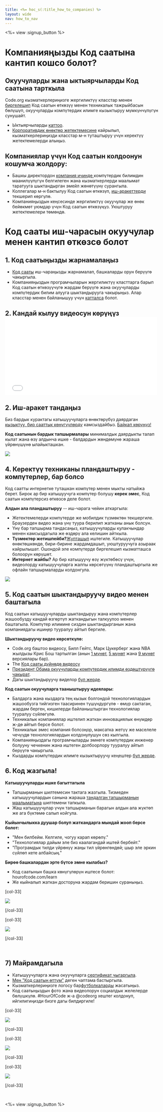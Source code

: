 ```yaml
---
title: <%= hoc_s(:title_how_to_companies) %>
layout: wide
nav: how_to_nav
---
```

<%= view :signup_button %>

# Компанияңызды Код саатына кантип кошсо болот?

## Окуучуларды жана ыктыярчыларды Код саатына тарткыла

Code.org кызматкерлериңизге жергиликтүү класстар менен [биргелешип](<%= resolve_url('https://code.org/volunteer') %>) Код саатын өткөзүү менен техникалык тажрыйбасын бөлүшүп, окуучуларды компүтердик илимге кызыктыруу мүмкүнчүлүгүн сунушайт.

- Ыктыярчыларды [каттоо](<%= resolve_url('https://code.org/volunteer') %>).
- [Корпоративдик өнөктөр жетектемесине](<%= localized_file('/files/HourOfCodeGuideForCorporatePartners.pdf') %>) кайрылып, кызматкерлериңизди класстар м-н туташтыруу үчүн керектүү жетектемелерди алыңыз.

## Компаниялар үчүн Код саатын колдоонун кошумча жолдору:

- Башкы директордон [ компания ичинде ](<%= resolve_url('/promote/resources#sample-emails') %>) компүтердик билимдин маанилүүлүгүн белгилеген жана кызматкерлерди маалымат таратууга шыктандырган эмейл жөнөтүүнү сурангыла. 
- Коллегалар м-н бактылуу Код саатын өткөзүп, [иш-аракеттерди](<%= resolve_url('/learn') %>) текшерип көргүлө.
- Компанияңыздын кеңсесинде жергиликтүү окуучулар же өнөк бейөкмөт уюмдар үчүн Код саатын өткөзүңүз. Уюштуруу жетектемелери төмөндө.

# Код сааты иш-чарасын окуучулар менен кантип өткөзсө болот

## 1. Код саатыңызды жарнамалаңыз

- [Код сааты](<%= resolve_url('/promote') %>) иш-чараңызды жарнамалап, башкаларды орун берүүгө чакыргыла.
- Компанияңыздын програмчыларын жергиликтүү класттарга барып Код саатын өткөзүүчүгө жардам берүүгө жана окуучуларды компүтердик билим алууга шыктандырууга чакырыңыз. Алар класстар менен байланышуу үчүн [катталса](<%= resolve_url('https://code.org/volunteer/engineer') %>) болот.

## 2. Кандай кылуу видеосун көрүңүз <iframe width="500" height="255" src="//www.youtube.com/embed/SrnvvWDm73k" frameborder="0" allowfullscreen mark="crwd-mark"></iframe> 

## 2. Иш-аракет тандаңыз

Биз бардык курактагы катышуучуларга өнөктөрүбүз даярдаган [кызыктуу, бир сааттык көнүгүүлөрдү](<%= resolve_url('/learn') %>) камсыздайбыз. [Байкап көрүңүз!](<%= resolve_url('/learn') %>)

**Код саатынын бардык тапшырмалары** минималдык даярдыкты талап кылат жана өзү алдынча ишке - балдардын жөндөмүнө жараша үйрөнүшүнө ылайыкташкан.

[![](/images/fit-700/tutorials.png)](<%= resolve_url('/learn') %>)

## 4. Керектүү техниканы пландаштыруу - компүтерлер, бар болсо

Код саатты интернетке туташкан компүтер менен мыкты натыйжа берет. Бирок ар бир катышуучуга компүтер болушу **керек эмес**, Код саатын компүтерсиз өткөзсө деле болот.

**Алдын ала пландаштыруу** -- иш-чарага чейин аткаргыла:

- Жетектемелерди компүтерде же мобилдик түзмөктөн текшергиле. Браузерден видео жана үнү туура берилип жатканы анык болсун.
- Үнү бар тапшырма тандасаңыз, катышуучуларды кулакчындар менен камсыздагыла же өздөрү ала келишин айткыла.
- **Түзмөктөр жетишпейби?**[Жупташып](https://www.youtube.com/watch?v=vgkahOzFH2Q) иштегиле. Катышуучулар өнөктөшкөндө, бири-бирине жардамдашып, уюштуруучуга азыраак кайрылышат. Ошондой эле компүтерде биргелешип кызматташса болоорун көрүшөт.
- **Интернет жайбы?** Ар бир катышуучу өзү жүктөбөсү үчүн, видеолорду катышуучуларга жалпы көрсөтүүнү пландаштыргыла же офлайн тапшырмаларды колдонгула.

<img src="/images/fit-350/group_ipad.jpg" />

## 5. Код саатын шыктандыруучу видео менен баштагыла

Код саатын катышуучуларды шыктандыруу жана компүтерлер жашообузду кандай өзгөртүп жаткандыгын талкуулоо менен баштагыла. Компүтер илимине сиздин шыктандырганын жана компаниядагы ишиңер тууралуу айтып бергиле.

**Шыктандыруучу видео көрсөткүлө:**

- Code.org баштоо видеосу, Билл Гейтс, Марк Цукерберг жана NBA жылдызы Крис Бош тартылган (анын [1 мүнөт](https://www.youtube.com/watch?v=qYZF6oIZtfc), [5 мүнөт](https://www.youtube.com/watch?v=nKIu9yen5nc) жана [9 мүнөт](https://www.youtube.com/watch?v=dU1xS07N-FA) версиялары бар).
- The [Код сааты дүйнөдө видеосу](https://www.youtube.com/watch?v=KsOIlDT145A)
- [Президент Обама окуучуларды компүтердик илимди өздөштүрүүгө чакырат](https://www.youtube.com/watch?v=6XvmhE1J9PY).
- Дагы шыктандыруучу виделор [бул жерде](https://www.youtube.com/playlist?list=PLzdnOPI1iJNfpD8i4Sx7U0y2MccnrNZuP).

**Код саатын окуучуларга тааныштыруу идеялары:**

- Балдарга жана кыздарга тең кызык болгондой технологиялардын жашообузга тийгизген таасиринен түшүндүргүлө - өмүр сактаган, жардам берген, кишилерди байланыштырган технологиялар тууралуу сүйлөгүлө. 
- Техникалык компаниялар иштелип жаткан инновациялык өнүмдөр ж-дө айтып берсе болот.
- Техникалык эмес компания болсоңор, максатка жетүү же маселеле чечүүдө технологиялардын колдонулушун сөз кылгыла.
- Компанияңыздагы програмчыларды эмнеге компүтердик инженер болууну чечкенин жана иштеген долбоорлору тууралуу айтып берүүгө чакыргыла.
- Кыздарды компүтердик илимге кызыктыруучу кеңештер [бул жерде](<%= resolve_url('https://code.org/girls') %>).

## 6. Код жазгыла!

**Катышуучуларды ишке багыттагыла**

- Тапшырманын шилтемесин тактага жазгыла. Тизмеден катышуучулардын санына жараша [тандалган тапшырманын маалыматына](<%= resolve_url('/learn') %>) шилтемени тапкыла.
- Жаш катышуучулар үчүн тапшырманын барагын алдын ала жүктөп же ага бүктөмө салып койгула.

**Кыйынчылыкка дуушар болуп жаткандарга мындай жооп берсе болот:**

- "Мен билбейм. Келгиле, чогуу карап көрөлү."
- "Технологиялар дайым эле биз каалагандай иштей бербейт."
- "Програмдык тилди үйрөнүү жаңы тил үйрөнгөндөй; шыр эле эркин сүйлөп кете албайсың."

**Бирөө башкалардан эрте бүтсө эмне кылабыз?**

- Код саатынын башка көнүгүлөрүн иштесе болот: hourofcode.com/learn 
- Же кыйналып жаткан досторуна жардам беришин сураныңыз.

[col-33]

![](/images/fit-250/highschoolgirls.jpeg)

[/col-33]

[col-33]

![](/images/fit-300/group_ar.jpg)

[/col-33]

<p style="clear:both">&nbsp;</p>

## 7) Майрамдагыла

- Катышуучуларга жана окуучуларга [сертификат чыгаргыла](<%= resolve_url('https://code.org/certificates') %>).
- [Мен "Код саатын өттүм"](<%= resolve_url('/promote/resources#stickers') %>) деген чаптама бастыргыла.
- Кызматкерлериңизге логосу бар[футболкаларды](http://blog.code.org/post/132608499493/hour-of-code-shirts-and-more) жасатыңыз.
- Код саатыңыздын фото жана видеолорун социалдык желелерде бөлүшкүлө. #HourOfCode ж-а @codeorg хештег колдонуп, ийгилигиңизди бизге дагы билдиргиле!

[col-33]

![](/images/fit-250/celebrate2.jpeg)

[/col-33]

[col-33]

![](/images/fit-260/highlight-certificates.jpg)

[/col-33]

[col-33]

![](/images/fit-300/boy-certificate.jpg)

[/col-33]

<p style="clear:both">&nbsp;</p>

<%= view :signup_button %>
